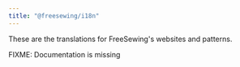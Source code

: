 ```yaml
---
title: "@freesewing/i18n"
---
```


These are the translations for FreeSewing's websites and patterns.

<warning>

FIXME: Documentation is missing

</Warning>
